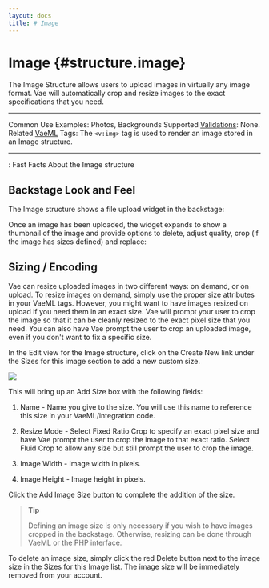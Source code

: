 ```yaml
---
layout: docs
title: # Image
---
```


# Image {#structure.image}

The Image Structure allows users to upload images in virtually any image
format. Vae will automatically crop and resize images to the exact
specifications that you need.

  ---------------------------------------- ----------------------------------------------------------------------------
  Common Use Examples:                     Photos, Backgrounds
  Supported [Validations](#validations):   None.
  Related [VaeML](#vaeml) Tags:            The `<v:img>` tag is used to render an image stored in an Image structure.
  ---------------------------------------- ----------------------------------------------------------------------------

  : Fast Facts About the Image structure

## Backstage Look and Feel

The Image structure shows a file upload widget in the backstage:

Once an image has been uploaded, the widget expands to show a thumbnail
of the image and provide options to delete, adjust quality, crop (if the
image has sizes defined) and replace:

## Sizing / Encoding

Vae can resize uploaded images in two different ways: on demand, or on
upload. To resize images on demand, simply use the proper size
attributes in your VaeML tags. However, you might want to have images
resized on upload if you need them in an exact size. Vae will prompt
your user to crop the image so that it can be cleanly resized to the
exact pixel size that you need. You can also have Vae prompt the user to
crop an uploaded image, even if you don't want to fix a specific size.

In the Edit view for the Image structure, click on the Create New link
under the Sizes for this image section to add a new custom size.

![](assets/images/screenshots/content_management/add_image_size.png)

This will bring up an Add Size box with the following fields:

1.  Name - Name you give to the size. You will use this name to
    reference this size in your VaeML/integration code.

2.  Resize Mode - Select Fixed Ratio Crop to specify an exact pixel size
    and have Vae prompt the user to crop the image to that exact ratio.
    Select Fluid Crop to allow any size but still prompt the user to
    crop the image.

3.  Image Width - Image width in pixels.

4.  Image Height - Image height in pixels.

Click the Add Image Size button to complete the addition of the size.

> **Tip**
>
> Defining an image size is only necessary if you wish to have images
> cropped in the backstage. Otherwise, resizing can be done through
> VaeML or the PHP interface.

To delete an image size, simply click the red Delete button next to the
image size in the Sizes for this Image list. The image size will be
immediately removed from your account.
